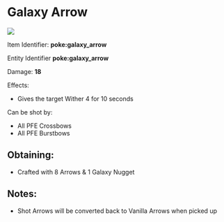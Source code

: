 # Galaxy Arrow

![](https://github.com/ItsMePok/PFE/assets/136857747/df8e95d2-c1e2-44fe-a1bb-6b1dd5ff2304)

Item Identifier: **poke:galaxy\_arrow**

Entity Identifier **poke:galaxy\_arrow**

Damage: **18**

Effects:

* Gives the target Wither 4 for 10 seconds

Can be shot by:

* All PFE Crossbows
* All PFE Burstbows

## Obtaining:

* Crafted with 8 Arrows & 1 Galaxy Nugget

## Notes:

* Shot Arrows will be converted back to Vanilla Arrows when picked up

